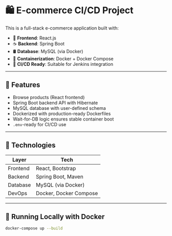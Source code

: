 # 🛍️ E-commerce CI/CD Project

This is a full-stack e-commerce application built with:

- 🌱 **Frontend**: React.js  
- ☕ **Backend**: Spring Boot  
- 🛢️ **Database**: MySQL (via Docker)  
- 🐳 **Containerization**: Docker + Docker Compose  
- 🔄 **CI/CD Ready**: Suitable for Jenkins integration  

---

## 🚀 Features

- Browse products (React frontend)
- Spring Boot backend API with Hibernate
- MySQL database with user-defined schema
- Dockerized with production-ready Dockerfiles
- Wait-for-DB logic ensures stable container boot
- `.env`-ready for CI/CD use

---

## 🧰 Technologies

| Layer     | Tech                  |
|-----------|------------------------|
| Frontend  | React, Bootstrap       |
| Backend   | Spring Boot, Maven     |
| Database  | MySQL (via Docker)     |
| DevOps    | Docker, Docker Compose |

---

## 🐳 Running Locally with Docker

```bash
docker-compose up --build
